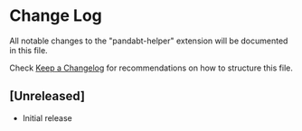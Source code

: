 # Change Log

All notable changes to the "pandabt-helper" extension will be documented in this file.

Check [Keep a Changelog](http://keepachangelog.com/) for recommendations on how to structure this file.

## [Unreleased]

- Initial release